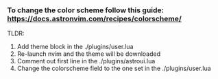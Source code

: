 ### To change the color scheme follow this guide: https://docs.astronvim.com/recipes/colorscheme/

TLDR:
1. Add theme block in the ./plugins/user.lua
2. Re-launch nvim and the theme will be downloaded
3. Comment out first line in the ./plugins/astroui.lua
4. Change the colorscheme field to the one set in the ./plugins/user.lua

